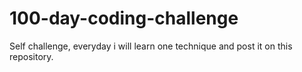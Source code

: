# 100-day-coding-challenge
Self challenge, everyday i will learn one technique and post it on this repository. 
